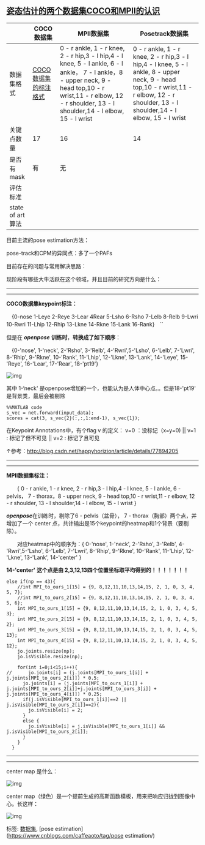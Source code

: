 ## [姿态估计的两个数据集COCO和MPII的认识](https://www.cnblogs.com/caffeaoto/p/7793994.html)

|                  | COCO      数据集                                             | MPII数据集                                                   | Posetrack数据集                                              |
| ---------------- | ------------------------------------------------------------ | ------------------------------------------------------------ | ------------------------------------------------------------ |
| 数据集格式       | [COCO数据集的标注格式](https://zhuanlan.zhihu.com/p/29393415) | 0 - r ankle, 1 - r knee, 2 - r hip,3 - l hip,4 - l knee, 5 - l ankle, 6 - l ankle， 7 - l ankle，8 - upper neck, 9 - head top,10 - r wrist,11 - r elbow, 12 - r shoulder, 13 - l shoulder,14 - l elbow, 15 - l wrist | 0 - r ankle, 1 - r knee, 2 - r hip,3 - l hip,4 - l knee, 5 - l ankle, 8 - upper neck, 9 - head top,10 - r wrist,11 - r elbow, 12 - r shoulder, 13 - l shoulder,14 - l elbow, 15 - l wrist |
| 关键点数量       | 17                                                           | 16                                                           | 14                                                           |
| 是否有mask       | 有                                                           | 无                                                           |                                                              |
| 评估标准         |                                                              |                                                              |                                                              |
| state of art算法 |                                                              |                                                              |                                                              |

目前主流的pose estimation方法：

pose-track和CPM的异同点：多了一个PAFs

目前存在的问题与常用解决思路：

现阶段有哪些大牛活跃在这个领域，并且目前的研究方向是什么：

------

------

 

**COCO数据集keypoint标注：**

　{0-nose    1-Leye    2-Reye    3-Lear    4Rear    5-Lsho    6-Rsho    7-Lelb    8-Relb    9-Lwri    10-Rwri    11-Lhip    12-Rhip    13-Lkne    14-Rkne    15-Lank    16-Rank}　``

但是在 ***openpose*** **训练时**，**转换成了如下顺序**：

　{0-'nose', 1-'neck', 2-'Rsho', 3-'Relb', 4-'Rwri',5-'Lsho', 6-'Lelb', 7-'Lwri', 8-'Rhip', 9-'Rkne', 10-'Rank', 11-'Lhip', 12-'Lkne', 13-'Lank', 14-'Leye', 15-'Reye', 16-'Lear', 17-'Rear', 18-'pt19'}

![img](https://images2017.cnblogs.com/blog/945479/201712/945479-20171216223955061-1066574044.png)

其中 1-‘neck' 是openpose增加的一个，也能认为是人体中心点。。但是18-'pt19' 是背景类，最后会被剔除

```
%%MATLAB code
s_vec = net.forward(input_data);
scores = cat(3, s_vec{2}(:,:,1:end-1), s_vec{1});
```

在Keypoint Annotations中，有个flag v 的定义：  v=0 ：没标记（x=y=0)  ||  v=1 : 标记了但不可见  ||  v=2 : 标记了且可见

↑参考：<http://blog.csdn.net/happyhorizion/article/details/77894205>

------

------

**MPII数据集标注：**

　　{ 0 - r ankle, 1 - r knee, 2 - r hip,3 - l hip,4 - l knee, 5 - l ankle, 6 - pelvis， 7 - thorax，8 - upper neck, 9 - head top,10 - r wrist,11 - r elbow, 12 - r shoulder, 13 - l shoulder,14 - l elbow, 15 - l wrist }

***openpose***在训练时，剔除了6 - pelvis（盆骨）， 7 - thorax（胸部）两个点，并增加了一个 center 点，共计输出是15个keypoint的heatmap和1个背景（要剔除）。

　　对应heatmap中的顺序为：{ 0-'nose', 1-'neck', 2-'Rsho', 3-'Relb', 4-'Rwri',5-'Lsho', 6-'Lelb', 7-'Lwri', 8-'Rhip', 9-'Rkne', 10-'Rank', 11-'Lhip', 12-'Lkne', 13-'Lank', 14-'center' }

 

**14-'center'** **这个点是由 2,3,12,13四个位置坐标取平均得到的！！！！！！！**



```
else if(np == 43){
    //int MPI_to_ours_1[15] = {9, 8,12,11,10,13,14,15, 2, 1, 0, 3, 4, 5, 7};
    //int MPI_to_ours_2[15] = {9, 8,12,11,10,13,14,15, 2, 1, 0, 3, 4, 5, 6};
    int MPI_to_ours_1[15] = {9, 8,12,11,10,13,14,15, 2, 1, 0, 3, 4, 5, 3};
    int MPI_to_ours_2[15] = {9, 8,12,11,10,13,14,15, 2, 1, 0, 3, 4, 5, 2};
    int MPI_to_ours_3[15] = {9, 8,12,11,10,13,14,15, 2, 1, 0, 3, 4, 5, 13};
    int MPI_to_ours_4[15] = {9, 8,12,11,10,13,14,15, 2, 1, 0, 3, 4, 5, 12};
    jo.joints.resize(np);
    jo.isVisible.resize(np);

    for(int i=0;i<15;i++){
//      jo.joints[i] = (j.joints[MPI_to_ours_1[i]] + j.joints[MPI_to_ours_2[i]]) * 0.5;
      jo.joints[i] = (j.joints[MPI_to_ours_1[i]] + j.joints[MPI_to_ours_2[i]]+j.joints[MPI_to_ours_3[i]] + j.joints[MPI_to_ours_4[i]]) * 0.25;
      if(j.isVisible[MPI_to_ours_1[i]]==2 || j.isVisible[MPI_to_ours_2[i]]==2){
        jo.isVisible[i] = 2;
      }
      else {
        jo.isVisible[i] = j.isVisible[MPI_to_ours_1[i]] && j.isVisible[MPI_to_ours_2[i]];
      }
    }
  }
```



 

 

 

------

------

 

center map 是什么：

![img](https://images2017.cnblogs.com/blog/945479/201712/945479-20171213165404269-990911143.png)

center map（绿色）是一个提前生成的高斯函数模板，用来把响应归拢到图像中心。长这样： 

![img](https://images2017.cnblogs.com/blog/945479/201712/945479-20171213165431754-1411475791.png)



标签: [数据集](https://www.cnblogs.com/caffeaoto/tag/数据集/), [pose estimation](https://www.cnblogs.com/caffeaoto/tag/pose estimation/)